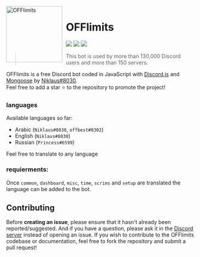 <img width="150" height="150" align="left" style="float: left; margin: 0 10px 0 0;" alt="OFFlimits" src="https://cdn.discordapp.com/attachments/726594273889484960/855640311790174208/OL-logo_1.png">  

# OFFlimits

[![](https://img.shields.io/discord/565048515357835264.svg?logo=discord&colorB=7289DA&label=Atlanta%20Support)](https://discord.gg/QcbuxZacdu)
[![](https://img.shields.io/discord/568120814776614924.svg?logo=discord&colorB=00BFFF&label=Atlanta%20Emojis)](https://offlimits.ru.com/)
[![](https://img.shields.io/badge/discord.js-v13.0.0--dev-blue.svg?logo=npm)](https://github.com/discordjs)

> This bot is used by more than 130,000 Discord users and more than 150 servers.

OFFlimits is a free Discord bot coded in JavaScript with [Discord.js](https://discord.js.org) and [Mongoose](https://mongoosejs.com/docs/api.html) by [Niklaus#8030](https://github.com/OFFchase).  
Feel free to add a star ⭐ to the repository to promote the project!
### languages
 
 Available languages so far:
 * Arabic (`Niklaus#8030`, `offbest#0302`)
 * English (`Niklaus#8030`)
 * Russian (`Princess#6599`)

 Feel free to translate to any language 

### requierments:

Once `common`, `dashboard`, `misc`, `time`, `scrims` and `setup` are translated the language can be added to the bot.

## Contributing

Before **creating an issue**, please ensure that it hasn't already been reported/suggested.
And if you have a question, please ask it in the [Discord server](https://discord.gg/QcbuxZacdu) instead of opening an issue.
If you wish to contribute to the OFFlimits codebase or documentation, feel free to fork the repository and submit a pull request!


